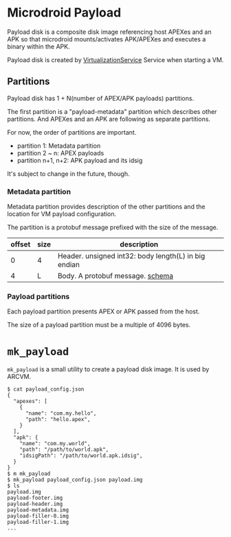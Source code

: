 # Microdroid Payload

Payload disk is a composite disk image referencing host APEXes and an APK so that microdroid
mounts/activates APK/APEXes and executes a binary within the APK.

Payload disk is created by [VirtualizationService](../../virtualizationservice) Service when
starting a VM.

## Partitions

Payload disk has 1 + N(number of APEX/APK payloads) partitions.

The first partition is a "payload-metadata" partition which describes other partitions.
And APEXes and an APK are following as separate partitions.

For now, the order of partitions are important.

* partition 1: Metadata partition
* partition 2 ~ n: APEX payloads
* partition n+1, n+2: APK payload and its idsig

It's subject to change in the future, though.

### Metadata partition

Metadata partition provides description of the other partitions and the location for VM payload
configuration.

The partition is a protobuf message prefixed with the size of the message.

| offset | size | description                                          |
| ------ | ---- | ---------------------------------------------------- |
| 0      | 4    | Header. unsigned int32: body length(L) in big endian |
| 4      | L    | Body. A protobuf message. [schema](metadata.proto)   |

### Payload partitions

Each payload partition presents APEX or APK passed from the host.

The size of a payload partition must be a multiple of 4096 bytes.

# `mk_payload`

`mk_payload` is a small utility to create a payload disk image. It is used by ARCVM.

```
$ cat payload_config.json
{
  "apexes": [
    {
      "name": "com.my.hello",
      "path": "hello.apex",
    }
  ],
  "apk": {
    "name": "com.my.world",
    "path": "/path/to/world.apk",
    "idsigPath": "/path/to/world.apk.idsig",
  }
}
$ m mk_payload
$ mk_payload payload_config.json payload.img
$ ls
payload.img
payload-footer.img
payload-header.img
payload-metadata.img
payload-filler-0.img
payload-filler-1.img
...
```
